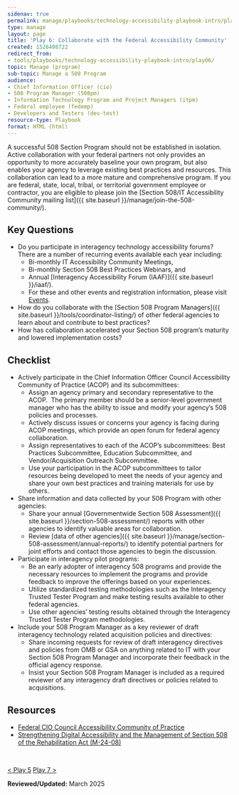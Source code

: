 ```yaml
---
sidenav: true
permalink: manage/playbooks/technology-accessibility-playbook-intro/play06/
type: manage
layout: page
title: 'Play 6: Collaborate with the Federal Accessibility Community'
created: 1526408722
redirect_from:
- tools/playbooks/technology-accessibility-playbook-intro/play06/
topic: Manage (program)
sub-topic: Manage a 508 Program
audience:
- Chief Information Officer (cio)
- 508 Program Manager (508pm)
- Information Technology Program and Project Managers (itpm)
- Federal employee (fedemp)
- Developers and Testers (dev-test)
resource-type: Playbook
format: HTML (html)
---
```


A successful 508 Section Program should not be established in isolation. Active collaboration with your federal partners not only provides an opportunity to more accurately baseline your own program, but also enables your agency to leverage existing best practices and resources. This collaboration can lead to a more mature and comprehensive program. If you are federal, state, local, tribal, or territorial government employee or contractor, you are eligible to please join the [Section 508/IT Accessibility Community mailing list]({{ site.baseurl }}/manage/join-the-508-community/).

## Key Questions

  * Do you participate in interagency technology accessibility forums? There are a number of recurring events available each year including:
    * Bi-monthly IT Accessibility Community Meetings,
    * Bi-monthly Section 508 Best Practices Webinars, and 
    * Annual [Interagency Accessibility Forum (IAAF)]({{ site.baseurl }}/iaaf/).
    * For these and other events and registration information, please visit [Events]({{site.basurl}}/events/). 
  * How do you collaborate with the [Section 508 Program Managers]({{ site.baseurl }}/tools/coordinator-listing/) of other federal agencies to learn about and contribute to best practices?
  * How has collaboration accelerated your Section 508 program&rsquo;s maturity and lowered implementation costs?

## Checklist

  * Actively participate in the Chief Information Officer Council Accessibility Community of Practice (ACOP) and its subcommittees:
      * Assign an agency primary and secondary representative to the ACOP.&nbsp; The primary member should be a senior-level government manager who has the ability to issue and modify your agency&rsquo;s 508 policies and processes.
      * Actively discuss issues or concerns your agency is facing during ACOP meetings, which provide an open forum for federal agency collaboration.
      * Assign representatives to each of the ACOP&rsquo;s subcommittees: Best Practices Subcommittee, Education Subcommittee, and Vendor/Acquisition Outreach Subcommittee.
      * Use your participation in the ACOP subcommittees to tailor resources being developed to meet the needs of your agency and share your own best practices and training materials for use by others.
  * Share information and data collected by your 508 Program with other agencies:
      * Share your annual [Governmentwide Section 508 Assessment]({{ site.baseurl }}/section-508-assessment/) reports with other agencies to identify valuable areas for collaboration.
      * Review [data of other agencies]({{ site.baseurl }}/manage/section-508-assessment/annual-reports/) to identify potential partners for joint efforts and contact those agencies to begin the discussion.
  * Participate in interagency pilot programs:
      * Be an early adopter of interagency 508 programs and provide the necessary resources to implement the programs and provide feedback to improve the offerings based on your experiences.
      * Utilize standardized testing methodologies such as the Interagency Trusted Tester Program and make testing results available to other federal agencies.
      * Use other agencies&rsquo; testing results obtained through the Interagency Trusted Tester Program methodologies.
  * Include your 508 Program Manager as a key reviewer of draft interagency technology related acquisition policies and directives:
      * Share incoming requests for review of draft interagency directives and policies from OMB or GSA on anything related to IT with your Section 508 Program Manager and incorporate their feedback in the official agency response.
      * Insist your Section 508 Program Manager is included as a required reviewer of any interagency draft directives or policies related to acquisitions.

## Resources

  * <a href="https://www.cio.gov/about/members-and-leadership/accessibility-cop/" target="_blank" class="usa-link--external">Federal CIO Council Accessibility Community of Practice</a>
  * <a href="https://bidenwhitehouse.archives.gov/omb/management/ofcio/m-24-08-strengthening-digital-accessibility-and-the-management-of-section-508-of-the-rehabilitation-act/" target="_blank" class="usa-link--external">Strengthening Digital Accessibility and the Management of Section 508 of the Rehabilitation Act (M-24-08)</a>

&nbsp;

<div id="prev-next-section">
    <a class="prev-page" title="Go to Play 5" 
      href="{{site.baseurl}}/manage/playbooks/technology-accessibility-playbook-intro/play05"> < Play 5</a>
    <a class="prev-page" title="Go to Play 7"
      href="{{site.baseurl}}/manage/playbooks/technology-accessibility-playbook-intro/play07"> 
      Play 7 >
    </a>
</div>

**Reviewed/Updated:** March 2025